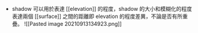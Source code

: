 - shadow 可以用於表達 [[elevation]] 的程度，shadow 的大小和模糊化的程度表達兩個 [[surface]] 之間的距離即 elevation 的程度差異，不論是否有所重疊。
	![[Pasted image 20210913134923.png]]